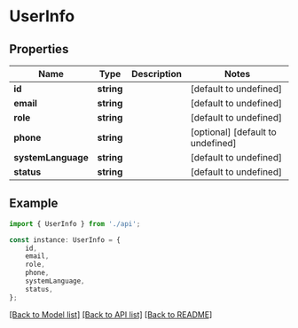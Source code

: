 # UserInfo


## Properties

Name | Type | Description | Notes
------------ | ------------- | ------------- | -------------
**id** | **string** |  | [default to undefined]
**email** | **string** |  | [default to undefined]
**role** | **string** |  | [default to undefined]
**phone** | **string** |  | [optional] [default to undefined]
**systemLanguage** | **string** |  | [default to undefined]
**status** | **string** |  | [default to undefined]

## Example

```typescript
import { UserInfo } from './api';

const instance: UserInfo = {
    id,
    email,
    role,
    phone,
    systemLanguage,
    status,
};
```

[[Back to Model list]](../README.md#documentation-for-models) [[Back to API list]](../README.md#documentation-for-api-endpoints) [[Back to README]](../README.md)

